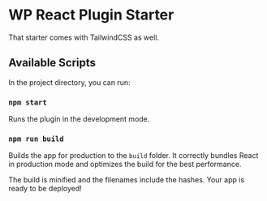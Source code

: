 # WP React Plugin Starter

That starter comes with TailwindCSS as well.

## Available Scripts

In the project directory, you can run:

### `npm start`

Runs the plugin in the development mode.

### `npm run build`

Builds the app for production to the `build` folder.
It correctly bundles React in production mode and optimizes the build for the best performance.

The build is minified and the filenames include the hashes.
Your app is ready to be deployed!

